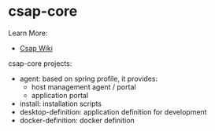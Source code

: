 # csap-core



Learn More: 
* [Csap Wiki](https://github.com/csap-platform/csap-core/wiki)

csap-core projects:
- agent: based on spring profile, it provides:
    - host management agent / portal
    - application portal
- install: installation scripts
- desktop-definition: application definition for development
- docker-definition: docker definition
